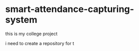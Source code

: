 # smart-attendance-capturing-system

this is my college project

i need to create a repository for t
